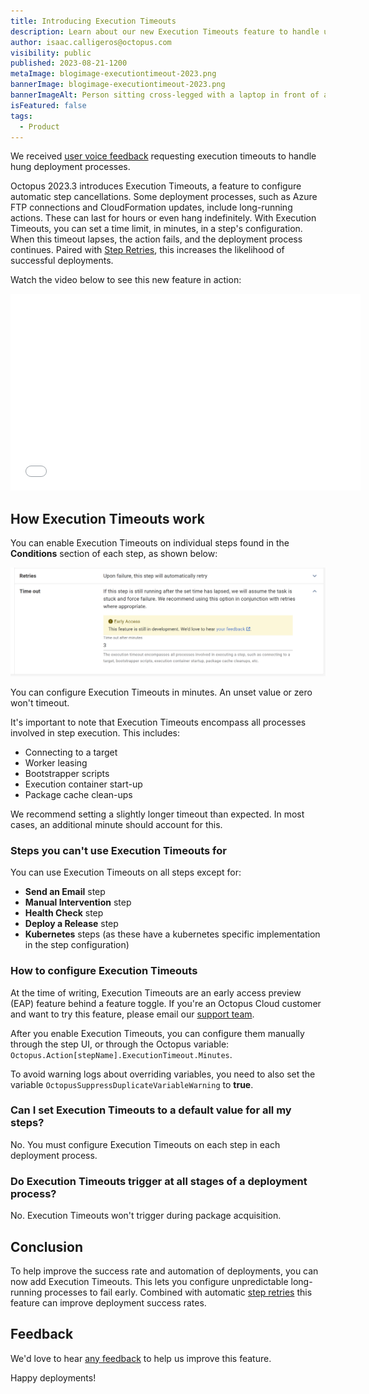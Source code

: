 ```yaml
---
title: Introducing Execution Timeouts
description: Learn about our new Execution Timeouts feature to handle unexpectedly long-running processes.
author: isaac.calligeros@octopus.com
visibility: public
published: 2023-08-21-1200
metaImage: blogimage-executiontimeout-2023.png
bannerImage: blogimage-executiontimeout-2023.png
bannerImageAlt: Person sitting cross-legged with a laptop in front of a giant hourglass and alarm clock.
isFeatured: false
tags:
  - Product
---
```


We received [user voice feedback](https://octopusdeploy.uservoice.com/forums/170787-product-feedback/suggestions/6396476-add-timeout-support-for-individual-steps-and-overa) requesting execution timeouts to handle hung deployment processes.

Octopus 2023.3 introduces Execution Timeouts, a feature to configure automatic step cancellations. Some deployment processes, such as Azure FTP connections and CloudFormation updates, include long-running actions. These can last for hours or even hang indefinitely. With Execution Timeouts, you can set a time limit, in minutes, in a step's configuration. When this timeout lapses, the action fails, and the deployment process continues. Paired with [Step Retries](https://octopus.com/blog/step-retries), this increases the likelihood of successful deployments.

Watch the video below to see this new feature in action:

<iframe width="560" height="315" src="TODO" title="YouTube video player" frameborder="0" allow="accelerometer; clipboard-write; encrypted-media; gyroscope; picture-in-picture; web-share" allowfullscreen></iframe>

## How Execution Timeouts work

You can enable Execution Timeouts on individual steps found in the **Conditions** section of each step, as shown below:

![Execution Timeouts configuration on a step.](execution-timeout-ui.png)

You can configure Execution Timeouts in minutes. An unset value or zero won't timeout. 

It's important to note that Execution Timeouts encompass all processes involved in step execution. This includes: 

- Connecting to a target
- Worker leasing
- Bootstrapper scripts
- Execution container start-up
- Package cache clean-ups

We recommend setting a slightly longer timeout than expected. In most cases, an additional minute should account for this.

### Steps you can't use Execution Timeouts for

You can use Execution Timeouts on all steps except for:

- **Send an Email** step
- **Manual Intervention** step
- **Health Check** step
- **Deploy a Release** step
- **Kubernetes** steps (as these have a kubernetes specific implementation in the step configuration)

### How to configure Execution Timeouts

At the time of writing, Execution Timeouts are an early access preview (EAP) feature behind a feature toggle. If you're an Octopus Cloud customer and want to try this feature, please email our [support team](mailto:support@octopus.com). 

After you enable Execution Timeouts, you can configure them manually through the step UI, or through the Octopus variable: `Octopus.Action[stepName].ExecutionTimeout.Minutes`. 

To avoid warning logs about overriding variables, you need to also set the variable `OctopusSuppressDuplicateVariableWarning` to **true**.

### Can I set Execution Timeouts to a default value for all my steps?

No. You must configure Execution Timeouts on each step in each deployment process.

### Do Execution Timeouts trigger at all stages of a deployment process?

No. Execution Timeouts won't trigger during package acquisition.

## Conclusion

To help improve the success rate and automation of deployments, you can now add Execution Timeouts. This lets you configure unpredictable long-running processes to fail early. Combined with automatic [step retries](https://octopus.com/blog/step-retries) this feature can improve deployment success rates.

## Feedback

We'd love to hear [any feedback](https://oc.to/ActionExecutionTimeOutFeedbackForm) to help us improve this feature.

Happy deployments!